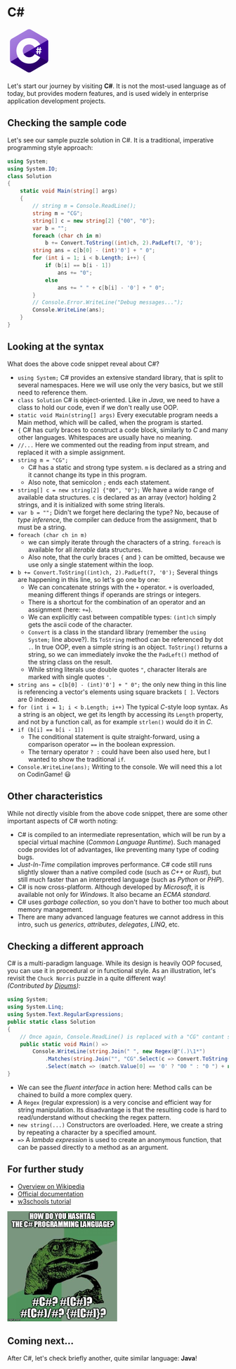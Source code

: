 # C#

![C#](../pic/C-sharp.png)

Let's start our journey by visiting **C#**. It is not the most-used language as of today, but provides modern features, and is used widely in enterprise application development projects.

## Checking the sample code

Let's see our sample puzzle solution in C#. It is a traditional, imperative programming style approach:

```C# runnable
using System;
using System.IO;
class Solution
{
    static void Main(string[] args)
    {
        // string m = Console.ReadLine();
        string m = "CG";
        string[] c = new string[2] {"00", "0"};
        var b = "";
        foreach (char ch in m)
            b += Convert.ToString((int)ch, 2).PadLeft(7, '0');
        string ans = c[b[0] - (int)'0'] + " 0";
        for (int i = 1; i < b.Length; i++) {
            if (b[i] == b[i - 1])
                ans += "0";
            else
                ans += " " + c[b[i] - '0'] + " 0";
        }
        // Console.Error.WriteLine("Debug messages...");
        Console.WriteLine(ans);
    }
}
```

## Looking at the syntax

What does the above code snippet reveal about C#?

- `using System;` C# provides an extensive standard library, that is split to several namespaces. Here we will use only the very basics, but we still need to reference them.
- `class Solution` C# is object-oriented. Like in _Java_, we need to have a class to hold our code, even if we don't really use OOP.
- `static void Main(string[] args)` Every executable program needs a Main method, which will be called, when the program is started.
- `{` C# has curly braces to construct a code block, similarly to _C_ and many other languages. Whitespaces are usually have no meaning.
- `//...` Here we commented out the reading from input stream, and replaced it with a simple assignment.
- `string m = "CG";`
  + C# has a static and strong type system. `m` is declared as a string and it cannot change its type in this program.
  + Also note, that semicolon `;` ends each statement.
- `string[] c = new string[2] {"00", "0"};` We have a wide range of available data structures. `c` is declared as an array (vector) holding 2 strings, and it is initialized with some string literals.
- `var b = "";` Didn't we forget here declaring the type? No, because of _type inference_, the compiler can deduce from the assignment, that b must be a string.
- `foreach (char ch in m)`
  + we can simply iterate through the characters of a string. `foreach` is available for all _iterable_ data structures.
  + Also note, that the curly braces `{` and `}` can be omitted, because we use only a single statement within the loop.
- `b += Convert.ToString((int)ch, 2).PadLeft(7, '0');` Several things are happening in this line, so let's go one by one:
  + We can concatenate strings with the `+` operator. `+` is overloaded, meaning different things if operands are strings or integers.
  + There is a shortcut for the combination of an operator and an assignment (here: `+=`).
  + We can explicitly cast between compatible types: `(int)ch` simply gets the ascii code of the character.
  + `Convert` is a class in the standard library (remember the `using System;` line above?). Its `ToString` method can be referenced by dot `.`. In true OOP, even a simple string is an object. `ToString()` returns a string, so we can immediately invoke the the `PadLeft()` method of the string class on the result.
  + While string literals use double quotes `"`, character literals are marked with single quotes `'`.
- `string ans = c[b[0] - (int)'0'] + " 0";` the only new thing in this line is referencing a vector's elements using square brackets `[ ]`. Vectors are 0 indexed.
- `for (int i = 1; i < b.Length; i++)` The typical _C_-style loop syntax. As a string is an object, we get its length by accessing its `Length` property, and not by a function call, as for example `strlen()` would do it in _C_.
- `if (b[i] == b[i - 1])`
  + The conditional statement is quite straight-forward, using a comparison operator `==` in the boolean expression.
  + The ternary operator `? :` could have been also used here, but I wanted to show the traditional `if`.
- `Console.WriteLine(ans);` Writing to the console. We will need this a lot on CodinGame! :smiley:

## Other characteristics

While not directly visible from the above code snippet, there are some other important aspects of C# worth noting:

- C# is compiled to an intermediate representation, which will be run by a special virtual machine (_Common Language Runtime_). Such managed code provides lot of advantages, like preventing many type of coding bugs.
- _Just-In-Time_ compilation improves performance. C# code still runs slightly slower than a native compiled code (such as _C++_ or _Rust_), but still much faster than an interpreted language (such as _Python_ or _PHP_).
- C# is now cross-platform. Although developed by _Microsoft_, it is available not only for _Windows_. It also became an _ECMA standard_.
- C# uses _garbage collection_, so you don't have to bother too much about memory management.
- There are many advanced language features we cannot address in this intro, such us _generics_, _attributes_, _delegates_, _LINQ_, etc.

## Checking a different approach

C# is a multi-paradigm language. While its design is heavily OOP focused, you can use it in procedural or in functional style. As an illustration, let's revisit the `Chuck Norris` puzzle in a quite different way!\
_(Contributed by [Djoums](https://www.codingame.com/profile/f0b5a892e52b5ec167931b7bdf52eb982136521)):_

```C# runnable
using System;
using System.Linq;
using System.Text.RegularExpressions;
public static class Solution
{
    // Once again, Console.ReadLine() is replaced with a "CG" contant string for the tech.io playground only.
    public static void Main() =>
        Console.WriteLine(string.Join(" ", new Regex(@"(.)\1*")
            .Matches(string.Join("", "CG".Select(c => Convert.ToString(c, 2).PadLeft(7, '0'))))
            .Select(match => (match.Value[0] == '0' ? "00 " : "0 ") + new string('0', match.Value.Length))));
}
```

- We can see the _fluent interface_ in action here: Method calls can be chained to build a more complex query.
- A `Regex` (regular expression) is a very concise and efficient way for string manipulation. Its disadvantage is that the resulting code is hard to read/understand without checking the regex pattern.
- `new string(...)` Constructors are overloaded. Here, we create a string by repeating a character by a specified amount.
- `=>` A _lambda expression_ is used to create an anonymous function, that can be passed directly to a method as an argument.

## For further study

- [Overview on Wikipedia](https://en.wikipedia.org/wiki/C_Sharp_(programming_language))
- [Official documentation](https://docs.microsoft.com/en-us/dotnet/csharp/)
- [w3schools tutorial](https://www.w3schools.com/cs/)

![Meme](../pic/meme_cs.png)

## Coming next...

After C#, let's check briefly another, quite similar language: **Java**!
